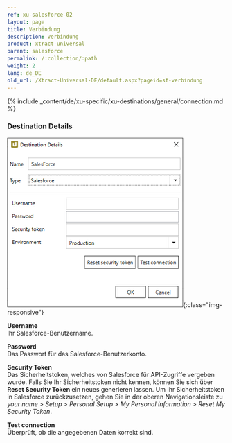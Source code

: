 ```yaml
---
ref: xu-salesforce-02
layout: page
title: Verbindung
description: Verbindung
product: xtract-universal
parent: salesforce
permalink: /:collection/:path
weight: 2
lang: de_DE
old_url: /Xtract-Universal-DE/default.aspx?pageid=sf-verbindung
---
```


{% include _content/de/xu-specific/xu-destinations/general/connection.md %}	

### Destination Details
![sf-destination-details](/img/content/sf-destination-details.png){:class="img-responsive"}

**Username**<br>
Ihr Salesforce-Benutzername.

**Password**<br>
Das Passwort für das Salesforce-Benutzerkonto.

**Security Token**<br>
Das Sicherheitstoken, welches von Salesforce für API-Zugriffe vergeben wurde. Falls Sie Ihr Sicherheitstoken nicht kennen, können Sie sich über **Reset Security Token** ein neues generieren lassen.
Um Ihr Sicherheitstoken in Salesforce zurückzusetzen, gehen Sie in der oberen Navigationsleiste zu 
*your name > Setup > Personal Setup > My Personal Information > Reset My Security Token*.

**Test connection**<br>
Überprüft, ob die angegebenen Daten korrekt sind.